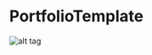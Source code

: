 # PortfolioTemplate


![alt tag](https://raw.github.com/tsvetelina-stoykova/PortfolioTemplate/master/UC.jpg)
